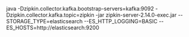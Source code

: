 java -Dzipkin.collector.kafka.bootstrap-servers=kafka:9092  -Dzipkin.collector.kafka.topic=zipkin -jar zipkin-server-2.14.0-exec.jar --STORAGE_TYPE=elasticsearch --ES_HTTP_LOGGING=BASIC --ES_HOSTS=http://elasticsearch:9200